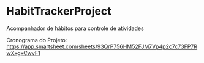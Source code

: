 # HabitTrackerProject
Acompanhador de hábitos para controle de atividades

Cronograma do Projeto:
https://app.smartsheet.com/sheets/93QrP756HM52FJM7Vp4p2c7c73FP7RwXxgxCwvF1
